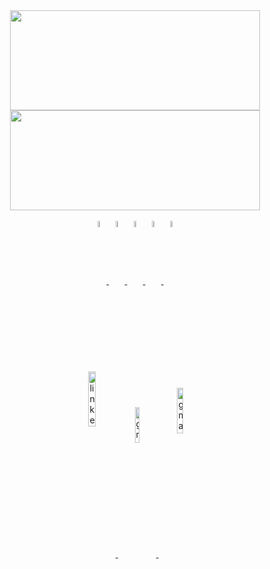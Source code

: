 <div style="display:inline_block" align="center">
  <a href="https://github.com/maykends">
  <img height="160em" width="400em" font-size="19px" src="https://github-readme-stats.vercel.app/api?username=maykends&show_icons=true&theme=dracula&include_all_commits=true&count_private=true"/>
  <img height="160em" width="400em" src="https://github-readme-stats.vercel.app/api/top-langs/?username=maykends&layout=compact&langs_count=8&theme=dracula"/>
  
</div>

<div style="display: inline_block" align="center"><br>
  <img align="center" alt="html" width="5%" src="https://cdn.jsdelivr.net/gh/devicons/devicon/icons/html5/html5-plain-wordmark.svg"/>
  <img align="center" alt="css" width="5%" src="https://cdn.jsdelivr.net/gh/devicons/devicon/icons/css3/css3-plain-wordmark.svg"/>
  <img align="center" alt="python" width="5%" src="https://cdn.jsdelivr.net/gh/devicons/devicon/icons/python/python-original.svg"/>
  <img align="center" alt="mysql" width="5%" src="https://cdn.jsdelivr.net/gh/devicons/devicon/icons/mysql/mysql-plain.svg"/>
  <img align="center" alt="git" width="5%" src="https://cdn.jsdelivr.net/gh/devicons/devicon/icons/git/git-plain.svg"/>

</div>
  
  ##
  
  
<div style="display: inline_block" align="center"><br>
  <a href="https://www.linkedin.com/in/maykend/" target="blank"><img align="center" alt="linkedin" width="15%" src="https://img.shields.io/badge/LinkedIn-0077B5?style=for-the-badge&logo=linkedin&logoColor=white"/>
  <a href="mailto:maykekend@gmail.com" target="blank"><img align="center" alt="gmail" width="12.1%" src="https://img.shields.io/badge/Gmail-D14836?style=for-the-badge&logo=gmail&logoColor=white"/>
  <a href="https://medium.com/@maykekend" target="blank"><img align="center" alt="gmail" width="13.7%" src="https://img.shields.io/badge/Medium-12100E?style=for-the-badge&logo=medium&logoColor=white"/>


</div>
